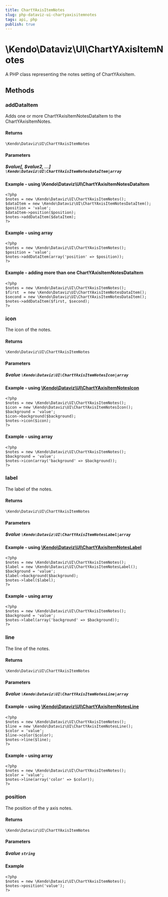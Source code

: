 ```yaml
---
title: ChartYAxisItemNotes
slug: php-dataviz-ui-chartyaxisitemnotes
tags: api, php
publish: true
---
```


# \Kendo\Dataviz\UI\ChartYAxisItemNotes

A PHP class representing the notes setting of ChartYAxisItem.


## Methods

### addDataItem

Adds one or more ChartYAxisItemNotesDataItem to the ChartYAxisItemNotes.

#### Returns
`\Kendo\Dataviz\UI\ChartYAxisItemNotes`

#### Parameters

##### $value[, $value2, ...] `\Kendo\Dataviz\UI\ChartYAxisItemNotesDataItem|array`

#### Example - using \Kendo\Dataviz\UI\ChartYAxisItemNotesDataItem

    <?php
    $notes = new \Kendo\Dataviz\UI\ChartYAxisItemNotes();
    $dataItem = new \Kendo\Dataviz\UI\ChartYAxisItemNotesDataItem();
    $position = 'value';
    $dataItem->position($position);
    $notes->addDataItem($dataItem);
    ?>

#### Example - using array

    <?php
    $notes = new \Kendo\Dataviz\UI\ChartYAxisItemNotes();
    $position = 'value';
    $notes->addDataItem(array('position' => $position));
    ?>

#### Example - adding more than one ChartYAxisItemNotesDataItem

    <?php
    $notes = new \Kendo\Dataviz\UI\ChartYAxisItemNotes();
    $first  = new \Kendo\Dataviz\UI\ChartYAxisItemNotesDataItem();
    $second = new \Kendo\Dataviz\UI\ChartYAxisItemNotesDataItem();
    $notes->addDataItem($first, $second);
    ?>

### icon

The icon of the notes.

#### Returns
`\Kendo\Dataviz\UI\ChartYAxisItemNotes`

#### Parameters

##### $value `\Kendo\Dataviz\UI\ChartYAxisItemNotesIcon|array`


#### Example - using [\Kendo\Dataviz\UI\ChartYAxisItemNotesIcon](/api/wrappers/php/Kendo/Dataviz/UI/ChartYAxisItemNotesIcon)
    <?php
    $notes = new \Kendo\Dataviz\UI\ChartYAxisItemNotes();
    $icon = new \Kendo\Dataviz\UI\ChartYAxisItemNotesIcon();
    $background = 'value';
    $icon->background($background);
    $notes->icon($icon);
    ?>

#### Example - using array

    <?php
    $notes = new \Kendo\Dataviz\UI\ChartYAxisItemNotes();
    $background = 'value';
    $notes->icon(array('background' => $background));
    ?>

### label

The label of the notes.

#### Returns
`\Kendo\Dataviz\UI\ChartYAxisItemNotes`

#### Parameters

##### $value `\Kendo\Dataviz\UI\ChartYAxisItemNotesLabel|array`


#### Example - using [\Kendo\Dataviz\UI\ChartYAxisItemNotesLabel](/api/wrappers/php/Kendo/Dataviz/UI/ChartYAxisItemNotesLabel)
    <?php
    $notes = new \Kendo\Dataviz\UI\ChartYAxisItemNotes();
    $label = new \Kendo\Dataviz\UI\ChartYAxisItemNotesLabel();
    $background = 'value';
    $label->background($background);
    $notes->label($label);
    ?>

#### Example - using array

    <?php
    $notes = new \Kendo\Dataviz\UI\ChartYAxisItemNotes();
    $background = 'value';
    $notes->label(array('background' => $background));
    ?>

### line

The line of the notes.

#### Returns
`\Kendo\Dataviz\UI\ChartYAxisItemNotes`

#### Parameters

##### $value `\Kendo\Dataviz\UI\ChartYAxisItemNotesLine|array`


#### Example - using [\Kendo\Dataviz\UI\ChartYAxisItemNotesLine](/api/wrappers/php/Kendo/Dataviz/UI/ChartYAxisItemNotesLine)
    <?php
    $notes = new \Kendo\Dataviz\UI\ChartYAxisItemNotes();
    $line = new \Kendo\Dataviz\UI\ChartYAxisItemNotesLine();
    $color = 'value';
    $line->color($color);
    $notes->line($line);
    ?>

#### Example - using array

    <?php
    $notes = new \Kendo\Dataviz\UI\ChartYAxisItemNotes();
    $color = 'value';
    $notes->line(array('color' => $color));
    ?>

### position
The position of the y axis notes.

#### Returns
`\Kendo\Dataviz\UI\ChartYAxisItemNotes`

#### Parameters

##### $value `string`



#### Example 
    <?php
    $notes = new \Kendo\Dataviz\UI\ChartYAxisItemNotes();
    $notes->position('value');
    ?>

 
